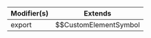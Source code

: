 | Modifier(s)                            | Extends                                    |
|----------------------------------------|--------------------------------------------|
| export | $$CustomElementSymbol |